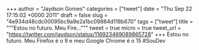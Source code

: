 
+++
author = "Jaydson Gomes"
categories = ["tweet"]
date = "Thu Sep 22 17:15:02 +0000 2011"
draft = false
slug = "4e934d48cdc00095bc9a9e2a1bc09884d118b670"
tags = ["tweet"]
title = """Estou no futuro. Meu Fire..."""
tweet = true
micro = true
tweet_url = "https://twitter.com/jaydson/status/116923469089865728"
+++
Estou no futuro. Meu Firefox é o 9 e meu Google Chrome é o 15 #SouDev
